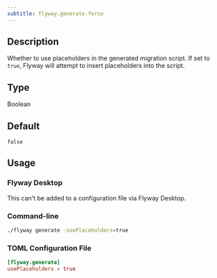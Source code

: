 ```yaml
---
subtitle: flyway.generate.force
---
```


## Description

Whether to use placeholders in the generated migration script. If set to `true`, Flyway will attempt to insert placeholders into the script.

## Type

Boolean

## Default

`false`

## Usage

### Flyway Desktop

This can't be added to a configuration file via Flyway Desktop.

### Command-line

```bash
./flyway generate -usePlaceholders=true
```

### TOML Configuration File

```toml
[flyway.generate]
usePlaceholders = true
```
